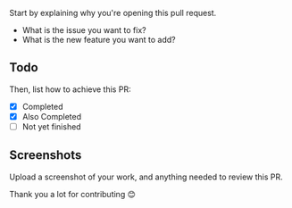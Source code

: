 Start by explaining why you're opening this pull request.

- What is the issue you want to fix?
- What is the new feature you want to add?

## Todo

Then, list how to achieve this PR:

- [x] Completed
- [x] Also Completed
- [ ] Not yet finished

## Screenshots

Upload a screenshot of your work, and anything needed to review this PR.

Thank you a lot for contributing 😊
